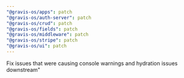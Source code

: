 ```yaml
---
"@gravis-os/apps": patch
"@gravis-os/auth-server": patch
"@gravis-os/crud": patch
"@gravis-os/fields": patch
"@gravis-os/middleware": patch
"@gravis-os/stripe": patch
"@gravis-os/ui": patch
---
```


Fix issues that were causing console warnings and hydration issues downstream"
